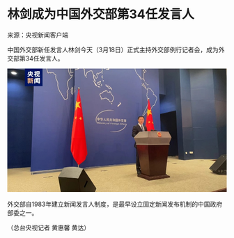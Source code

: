# 林剑成为中国外交部第34任发言人

来源：央视新闻客户端

中国外交部新任发言人林剑今天（3月18日）正式主持外交部例行记者会，成为外交部第34任发言人。

![9284be57b753fec0443bf3a8507054de.jpg](https://raw.githubusercontent.com/qqhsx/qqnews_image/main/2024/03/18/林剑成为中国外交部第34任发言人/9284be57b753fec0443bf3a8507054de.jpg)

外交部自1983年建立新闻发言人制度，是最早设立固定新闻发布机制的中国政府部委之一。

（总台央视记者 黄惠馨 黄达）

